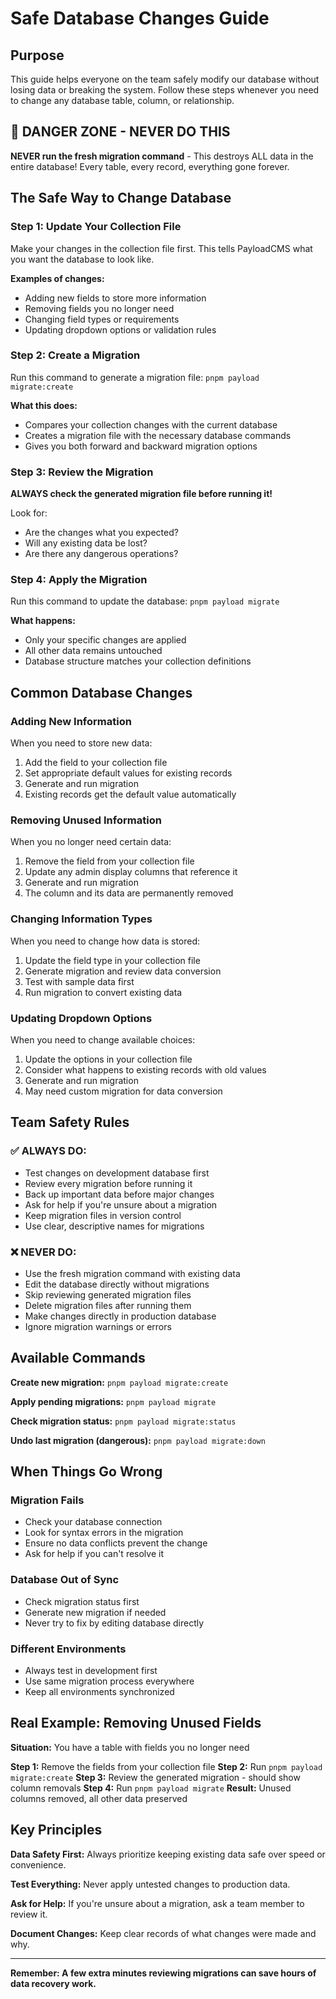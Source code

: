 # Safe Database Changes Guide

## Purpose
This guide helps everyone on the team safely modify our database without losing data or breaking the system. Follow these steps whenever you need to change any database table, column, or relationship.

## 🚨 DANGER ZONE - NEVER DO THIS

**NEVER run the fresh migration command** - This destroys ALL data in the entire database! Every table, every record, everything gone forever.

## The Safe Way to Change Database

### Step 1: Update Your Collection File
Make your changes in the collection file first. This tells PayloadCMS what you want the database to look like.

**Examples of changes:**
- Adding new fields to store more information
- Removing fields you no longer need
- Changing field types or requirements
- Updating dropdown options or validation rules

### Step 2: Create a Migration
Run this command to generate a migration file:
`pnpm payload migrate:create`

**What this does:**
- Compares your collection changes with the current database
- Creates a migration file with the necessary database commands
- Gives you both forward and backward migration options

### Step 3: Review the Migration
**ALWAYS check the generated migration file before running it!**

Look for:
- Are the changes what you expected?
- Will any existing data be lost?
- Are there any dangerous operations?

### Step 4: Apply the Migration
Run this command to update the database:
`pnpm payload migrate`

**What happens:**
- Only your specific changes are applied
- All other data remains untouched
- Database structure matches your collection definitions

## Common Database Changes

### Adding New Information
When you need to store new data:
1. Add the field to your collection file
2. Set appropriate default values for existing records
3. Generate and run migration
4. Existing records get the default value automatically

### Removing Unused Information
When you no longer need certain data:
1. Remove the field from your collection file
2. Update any admin display columns that reference it
3. Generate and run migration
4. The column and its data are permanently removed

### Changing Information Types
When you need to change how data is stored:
1. Update the field type in your collection file
2. Generate migration and review data conversion
3. Test with sample data first
4. Run migration to convert existing data

### Updating Dropdown Options
When you need to change available choices:
1. Update the options in your collection file
2. Consider what happens to existing records with old values
3. Generate and run migration
4. May need custom migration for data conversion

## Team Safety Rules

### ✅ ALWAYS DO:
- Test changes on development database first
- Review every migration before running it
- Back up important data before major changes
- Ask for help if you're unsure about a migration
- Keep migration files in version control
- Use clear, descriptive names for migrations

### ❌ NEVER DO:
- Use the fresh migration command with existing data
- Edit the database directly without migrations
- Skip reviewing generated migration files
- Delete migration files after running them
- Make changes directly in production database
- Ignore migration warnings or errors

## Available Commands

**Create new migration:**
`pnpm payload migrate:create`

**Apply pending migrations:**
`pnpm payload migrate`

**Check migration status:**
`pnpm payload migrate:status`

**Undo last migration (dangerous):**
`pnpm payload migrate:down`

## When Things Go Wrong

### Migration Fails
- Check your database connection
- Look for syntax errors in the migration
- Ensure no data conflicts prevent the change
- Ask for help if you can't resolve it

### Database Out of Sync
- Check migration status first
- Generate new migration if needed
- Never try to fix by editing database directly

### Different Environments
- Always test in development first
- Use same migration process everywhere
- Keep all environments synchronized

## Real Example: Removing Unused Fields

**Situation:** You have a table with fields you no longer need

**Step 1:** Remove the fields from your collection file
**Step 2:** Run `pnpm payload migrate:create`
**Step 3:** Review the generated migration - should show column removals
**Step 4:** Run `pnpm payload migrate`
**Result:** Unused columns removed, all other data preserved

## Key Principles

**Data Safety First:** Always prioritize keeping existing data safe over speed or convenience.

**Test Everything:** Never apply untested changes to production data.

**Ask for Help:** If you're unsure about a migration, ask a team member to review it.

**Document Changes:** Keep clear records of what changes were made and why.

---

**Remember: A few extra minutes reviewing migrations can save hours of data recovery work.**
